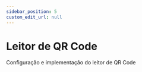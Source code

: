 ```yaml
---
sidebar_position: 5
custom_edit_url: null
---
```


# Leitor de QR Code

Configuração e implementação do leitor de QR Code
